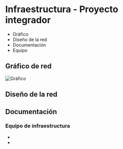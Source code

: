 # Infraestructura - Proyecto integrador
- Gráfico
- Diseño de la red
- Documentación
- Equipo



## Gráfico de red
![Gráfico](./)

## Diseño de la red
 

## Documentación



### Equipo de infraestructura
- 
- 

